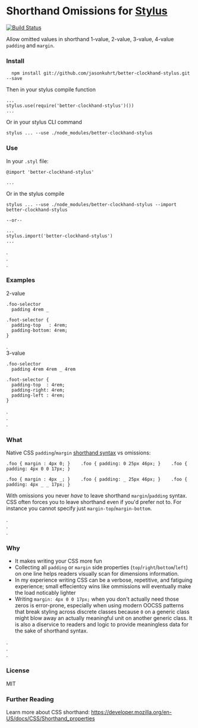 # Shorthand Omissions for [Stylus](http://learnboost.github.com/stylus/)
[![Build Status](https://travis-ci.org/jasonkuhrt/better-clockhand-stylus.png)](https://travis-ci.org/jasonkuhrt/better-clockhand-stylus)

Allow omitted values in shorthand 1-value, 2-value, 3-value, 4-value `padding` and `margin`.

### Install
```
  npm install git://github.com/jasonkuhrt/better-clockhand-stylus.git --save
```

Then in your stylus compile function

```
...
stylus.use(require('better-clockhand-stylus')())
...
```

Or in your stylus CLI command
```
stylus ... --use ./node_modules/better-clockhand-stylus
```



### Use
In your `.styl` file:
```
@import 'better-clockhand-stylus'

...
```
Or in the stylus compile
```
stylus ... --use ./node_modules/better-clockhand-stylus --import better-clockhand-stylus

--or--

...
stylus.import('better-clockhand-stylus')
...

```

.  
.  
.  

### Examples
2-value
```
.foo-selector
  padding 4rem _
```
```  
.foot-selector {
  padding-top   : 4rem;
  padding-bottom: 4rem;
}
```

.  
3-value

```
.foo-selector
  padding 4rem 4rem _ 4rem
```
```
.foot-selector {
  padding-top  : 4rem;
  padding-right: 4rem;
  padding-left : 4rem;
}
```

.  
.  
.  

### What

Native CSS `padding`/`margin` [shorthand syntax](https://developer.mozilla.org/en-US/docs/CSS/Shorthand_properties) vs omissions:
```
.foo { margin : 4px 0; }    .foo { padding: 0 25px 46px; }    .foo { padding: 4px 0 0 17px; }
```
```
.foo { margin : 4px _; }    .foo { padding: _ 25px 46px; }    .foo { padding: 4px _ _ 17px; }
```

With omissions you never *have* to leave shorthand `margin`/`padding` syntax. CSS often forces you to leave shorthand even if you'd prefer not to. For instance you cannot specify just `margin-top`/`margin-bottom`.

.  
.  
.  

### Why
- It makes writing your CSS more fun
- Collecting all `padding` or `margin` side properties (`top`/`right`/`bottom`/`left`) on one line helps readers visually scan for dimensions information. 
- In my experience writing CSS can be a verbose, repetitive, and fatiguing experience; small effecientcy wins like ommissions will eventually make the load noticably lighter
- Writing `margin: 4px 0 0 17px;` when you don't actually need those zeros is error-prone, especially when using modern OOCSS patterns that break styling across discrete classes because `0` on a generic class might blow away an actually meaningful unit on another generic class. It is also a diservice to readers and logic to provide meaningless data for the sake of shorthand syntax.

.  
.  
.  

### License

MIT

### Further Reading

Learn more about CSS shorthand: https://developer.mozilla.org/en-US/docs/CSS/Shorthand_properties
